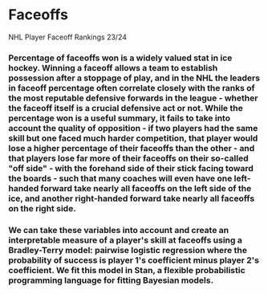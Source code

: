# Faceoffs
NHL Player Faceoff Rankings 23/24
### Percentage of faceoffs won is a widely valued stat in ice hockey. Winning a faceoff allows a team to establish possession after a stoppage of play, and in the NHL the leaders in faceoff percentage often correlate closely with the ranks of the most reputable defensive forwards in the league - whether the faceoff itself is a crucial defensive act or not. While the percentage won is a useful summary, it fails to take into account the quality of opposition - if two players had the same skill but one faced much harder competition, that player would lose a higher percentage of their faceoffs than the other - and that players lose far more of their faceoffs on their so-called "off side" - with the forehand side of their stick facing toward the boards - such that many coaches will even have one left-handed forward take nearly all faceoffs on the left side of the ice, and another right-handed forward take nearly all faceoffs on the right side.

### We can take these variables into account and create an interpretable measure of a player's skill at faceoffs using a Bradley-Terry model: pairwise logistic regression where the probability of success is player 1's coefficient minus player 2's coefficient. We fit this model in Stan, a flexible probabilistic programming language for fitting Bayesian models. 
